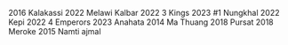2016 Kalakassi
2022 Melawi Kalbar
2022 3 Kings
2023 #1 Nungkhal
2022 Kepi
2022 4 Emperors
2023 Anahata
2014 Ma Thuang
2018 Pursat
2018 Meroke
2015 Namti ajmal